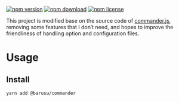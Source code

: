 [![npm version](https://img.shields.io/npm/v/@barusu/commander.svg)](https://www.npmjs.com/package/@barusu/commander)
[![npm download](https://img.shields.io/npm/dm/@barusu/commander.svg)](https://www.npmjs.com/package/@barusu/commander)
[![npm license](https://img.shields.io/npm/l/@barusu/commander.svg)](https://www.npmjs.com/package/@barusu/commander)


This project is modified base on the source code of [commander.js](https://github.com/tj/commander.js/),
removing some features that I don’t need, and hopes to improve the friendliness of handling option and configuration files.


# Usage

## Install
  ```shell
  yarn add @barusu/commander
  ```
